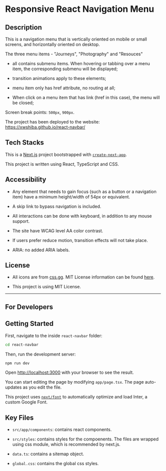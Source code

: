 # Responsive React Navigation Menu

## Description

This is a navigation menu that is vertically oriented on mobile or small screens, and horizontally oriented on desktop.

The three menu items - "Journeys", "Photography" and "Resouces" 

  - all contains submenu items. When hovering or tabbing over a menu item, the corresponding submenu will be displayed;

  - transition animations apply to these elements;

  - menu item only has href attribute, no routing at all;
  
  - When click on a menu item that has link (href in this case), the menu will be closed;

Screen break points: `500px`, `900px`.

The project has been deployed to the website: https://xwshiba.github.io/react-navbar/

## Tech Stacks
This is a [Next.js](https://nextjs.org/) project bootstrapped with [`create-next-app`](https://github.com/vercel/next.js/tree/canary/packages/create-next-app). 

This project is written using React, TypeScript and CSS.

## Accessibility

- Any element that needs to gain focus (such as a button or a navigation item) have a minimum height/width of 54px or equivalent.

-  A skip link to bypass navigation is included.

- All interactions can be done with keyboard, in addition to any mouse support.

- The site have WCAG level AA color contrast.

- If users prefer reduce motion, transition effects will not take place.

- ARIA: no added ARIA labels.

## License

- All icons are from [css.gg](https://css.gg/). MIT License information can be found [here](https://css.gg/doc/licence).

- This project is using MIT License.

---

## For Developers


## Getting Started

First, navigate to the inside `react-navbar` folder:

```bash
cd react-navbar
```

Then, run the development server:

```bash
npm run dev
```

Open [http://localhost:3000](http://localhost:3000) with your browser to see the result.

You can start editing the page by modifying `app/page.tsx`. The page auto-updates as you edit the file.

This project uses [`next/font`](https://nextjs.org/docs/basic-features/font-optimization) to automatically optimize and load Inter, a custom Google Font.

## Key Files
- `src/app/components`: contains react components.

- `src/styles`: contains styles for the compoenents. The files are wrapped using css module, which is recommended by next.js.

- `data.ts`: contains a sitemap object.

- `global.css`: contains the global css styles.
